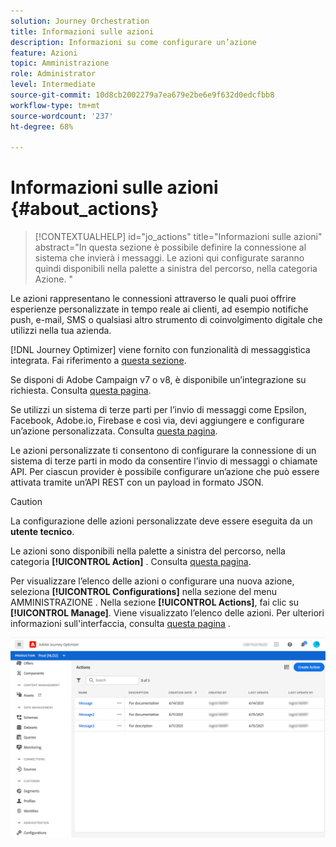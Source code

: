 ```yaml
---
solution: Journey Orchestration
title: Informazioni sulle azioni
description: Informazioni su come configurare un’azione
feature: Azioni
topic: Amministrazione
role: Administrator
level: Intermediate
source-git-commit: 10d8cb2002279a7ea679e2be6e9f632d0edcfbb8
workflow-type: tm+mt
source-wordcount: '237'
ht-degree: 68%

---
```


# Informazioni sulle azioni {#about_actions}

>[!CONTEXTUALHELP]
>id="jo_actions"
>title="Informazioni sulle azioni"
>abstract="In questa sezione è possibile definire la connessione al sistema che invierà i messaggi. Le azioni qui configurate saranno quindi disponibili nella palette a sinistra del percorso, nella categoria Azione. "

Le azioni rappresentano le connessioni attraverso le quali puoi offrire esperienze personalizzate in tempo reale ai clienti, ad esempio notifiche push, e-mail, SMS o qualsiasi altro strumento di coinvolgimento digitale che utilizzi nella tua azienda.

[!DNL Journey Optimizer] viene fornito con funzionalità di messaggistica integrata. Fai riferimento a [questa sezione](../get-started-content.md).

Se disponi di Adobe Campaign v7 o v8, è disponibile un’integrazione su richiesta. Consulta [questa pagina](../action/acc-action.md).

Se utilizzi un sistema di terze parti per l’invio di messaggi come Epsilon, Facebook, Adobe.io, Firebase e così via, devi aggiungere e configurare un’azione personalizzata. Consulta [questa pagina](../action/about-custom-action-configuration.md).

Le azioni personalizzate ti consentono di configurare la connessione di un sistema di terze parti in modo da consentire l’invio di messaggi o chiamate API. Per ciascun provider è possibile configurare un’azione che può essere attivata tramite un’API REST con un payload in formato JSON.

>[!CAUTION]
>
>La configurazione delle azioni personalizzate deve essere eseguita da un **utente tecnico**.

Le azioni sono disponibili nella palette a sinistra del percorso, nella categoria **[!UICONTROL Action]** . Consulta [questa pagina](../building-journeys/about-journey-activities.md#action-activities).

Per visualizzare l’elenco delle azioni o configurare una nuova azione, seleziona **[!UICONTROL Configurations]** nella sezione del menu AMMINISTRAZIONE . Nella sezione **[!UICONTROL Actions]**, fai clic su **[!UICONTROL Manage]**. Viene visualizzato l’elenco delle azioni. Per ulteriori informazioni sull&#39;interfaccia, consulta [questa pagina](../user-interface.md) .

![](../assets/custom1.png)
